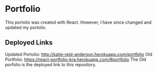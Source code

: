 # Portfolio

This portolio was created with React.
However, I have since changed and updated my portolio.

## Deployed Links
Updated Portolio: http://katie-reid-anderson.herokuapp.com/portfolio
Old Portfolio: https://react-portfolio-kra.herokuapp.com/#portfolio 
The Old porfolio is the deployed link to this repository. 


